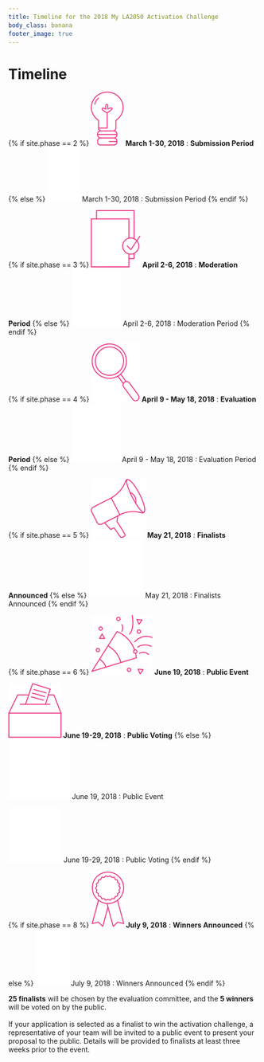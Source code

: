 ```yaml
---
title: Timeline for the 2018 My LA2050 Activation Challenge
body_class: banana
footer_image: true
---
```


# Timeline

<div class="standard-section timeline"><div markdown="1">

{% if site.phase == 2 %}
**![](/assets/images/timeline/strawberry/submission.svg) March 1-30, 2018**
: **Submission Period**
{% else %}
![](/assets/images/timeline/submission.svg) March 1-30, 2018
: Submission Period
{% endif %}

{% if site.phase == 3 %}
**![](/assets/images/timeline/strawberry/moderation.svg) April 2-6, 2018**
: **Moderation Period**
{% else %}
![](/assets/images/timeline/moderation.svg) April 2-6, 2018
: Moderation Period
{% endif %}

{% if site.phase == 4 %}
**![](/assets/images/timeline/strawberry/evaluation.svg) April 9 - May 18, 2018**
: **Evaluation Period**
{% else %}
![](/assets/images/timeline/evaluation.svg) April 9 - May 18, 2018
: Evaluation Period
{% endif %}

{% if site.phase == 5 %}
**![](/assets/images/timeline/strawberry/finalists.svg) May 21, 2018**
: **Finalists Announced**
{% else %}
![](/assets/images/timeline/finalists.svg) May 21, 2018
: Finalists Announced
{% endif %}

{% if site.phase == 6 %}
**![](/assets/images/timeline/strawberry/event.svg) June 19, 2018**
: **Public Event**

**![](/assets/images/timeline/strawberry/voting.svg) June 19-29, 2018**
: **Public Voting**
{% else %}
![](/assets/images/timeline/event.svg) June 19, 2018
: Public Event

![](/assets/images/timeline/voting.svg) June 19-29, 2018
: Public Voting
{% endif %}

{% if site.phase == 8 %}
**![](/assets/images/timeline/strawberry/winners.svg) July 9, 2018**
: **Winners Announced**
{% else %}
![](/assets/images/timeline/winners.svg) July 9, 2018
: Winners Announced
{% endif %}

**25 finalists** will be chosen by the evaluation committee, and the <span class="avoid-break">**5 winners** will be voted on by the public.</span><br /><br />If your application is selected as a finalist to win the activation challenge, a representative of your team will be invited to a public event to present your proposal to the public. Details will be provided to finalists at least three weeks prior to the event.

</div></div>
